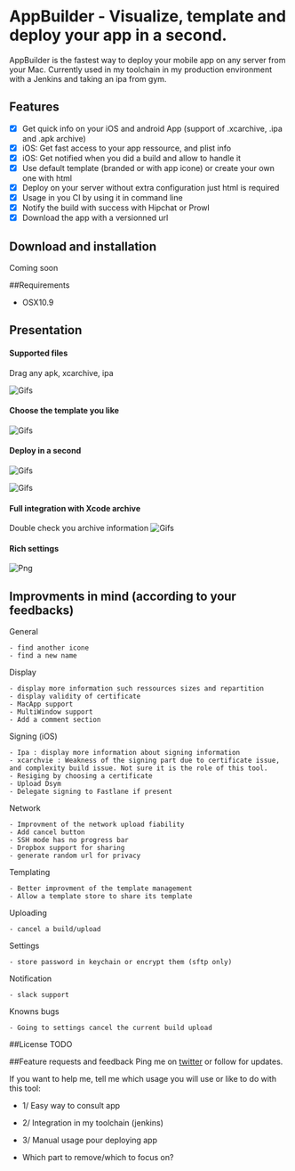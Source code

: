 AppBuilder - Visualize, template and deploy your app in a second.
============

AppBuilder is the fastest way to deploy your mobile app on any server from your Mac.
Currently used in my toolchain in my production environment with a Jenkins and taking an ipa from gym.

## Features

- [x] Get quick info on your iOS and android App (support of .xcarchive, .ipa and .apk archive)
- [x] iOS: Get fast access to your app ressource, and plist info
- [x] iOS: Get notified when you did a build and allow to handle it
- [x] Use default template (branded or with app icone) or create your own one with html
- [x] Deploy on your server without extra configuration just html is required
- [x] Usage in you CI by using it in command line
- [x] Notify the build with success with Hipchat or Prowl
- [x] Download the app with a versionned url

## Download and installation
Coming soon

##Requirements
- OSX10.9

## Presentation

#### Supported files
Drag any apk, xcarchive, ipa

![Gifs](ReadmeData/SupportedFiles.gif)


#### Choose the template you like

![Gifs](ReadmeData/AnyTemplateYouWant.gif)


#### Deploy in a second

![Gifs](ReadmeData/ipa.gif)

![Gifs](ReadmeData/apk.gif)


#### Full integration with Xcode archive
Double check you archive information
![Gifs](ReadmeData/FullWorkflow.gif)


#### Rich settings
![Png](ReadmeData/SettingsTerminal.png)


## Improvments in mind (according to your feedbacks)


General

	- find another icone
	- find a new name

Display

	- display more information such ressources sizes and repartition
	- display validity of certificate
	- MacApp support
	- MultiWindow support
	- Add a comment section

Signing (iOS)

	- Ipa : display more information about signing information
	- xcarchvie : Weakness of the signing part due to certificate issue, and complexity build issue. Not sure it is the role of this tool.
	- Resiging by choosing a certificate
	- Upload Dsym
	- Delegate signing to Fastlane if present

Network

	- Improvment of the network upload fiability
	- Add cancel button
	- SSH mode has no progress bar
	- Dropbox support for sharing
	- generate random url for privacy

Templating

	- Better improvment of the template management
	- Allow a template store to share its template

Uploading

	- cancel a build/upload

Settings

	- store password in keychain or encrypt them (sftp only)

Notification

	- slack support

Knowns bugs

	- Going to settings cancel the current build upload


##License
TODO

##Feature requests and feedback
Ping me on [twitter](ReadmeData/http://twitter.com/nlauquin) or follow for updates.

If you want to help me, tell me which usage you will use or like to do with this tool:
- 1/ Easy way to consult app
- 2/ Integration in my toolchain (jenkins)
- 3/ Manual usage pour deploying app

- Which part to remove/which to focus on?
